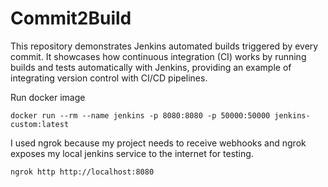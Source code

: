 # Commit2Build
This repository demonstrates Jenkins automated builds triggered by every commit. It showcases how continuous integration (CI) works by running builds and tests automatically with Jenkins, providing an example of integrating version control with CI/CD pipelines.

Run docker image
```
docker run --rm --name jenkins -p 8080:8080 -p 50000:50000 jenkins-custom:latest
```

I used ngrok because my project needs to receive webhooks and ngrok exposes my local jenkins service to the internet for testing.
```
ngrok http http://localhost:8080
```
